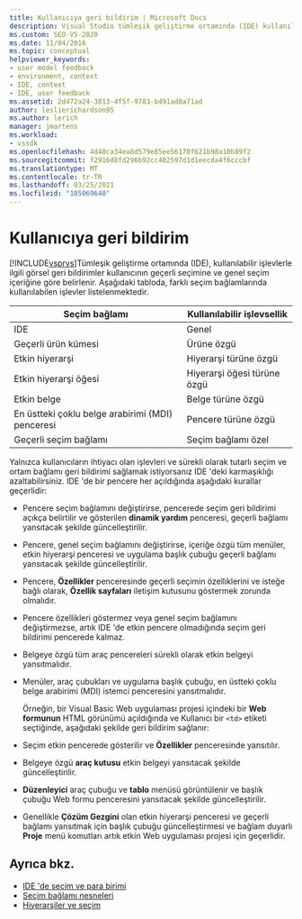 ```yaml
---
title: Kullanıcıya geri bildirim | Microsoft Docs
description: Visual Studio tümleşik geliştirme ortamında (IDE) kullanılabilir işlevsellik hakkında kullanıcıya görsel geri bildirim sağlamayı öğrenin.
ms.custom: SEO-VS-2020
ms.date: 11/04/2016
ms.topic: conceptual
helpviewer_keywords:
- user model feedback
- environment, context
- IDE, context
- IDE, user feedback
ms.assetid: 2d472a24-3813-4f5f-9783-b491ad8a71ad
author: leslierichardson95
ms.author: lerich
manager: jmartens
ms.workload:
- vssdk
ms.openlocfilehash: 4d40ca34ea8d579e85ee56170f621b98a10b89f2
ms.sourcegitcommit: f2916d8fd296b92cc402597d1d1eecda4f6cccbf
ms.translationtype: MT
ms.contentlocale: tr-TR
ms.lasthandoff: 03/25/2021
ms.locfileid: "105069640"
---
```

# <a name="feedback-to-the-user"></a>Kullanıcıya geri bildirim
[!INCLUDE[vsprvs](../../code-quality/includes/vsprvs_md.md)]Tümleşik geliştirme ortamında (IDE), kullanılabilir işlevlerle ilgili görsel geri bildirimler kullanıcının geçerli seçimine ve genel seçim içeriğine göre belirlenir. Aşağıdaki tabloda, farklı seçim bağlamlarında kullanılabilen işlevler listelenmektedir.

|Seçim bağlamı|Kullanılabilir işlevsellik|
|-----------------------|-----------------------------|
|IDE|Genel|
|Geçerli ürün kümesi|Ürüne özgü|
|Etkin hiyerarşi|Hiyerarşi türüne özgü|
|Etkin hiyerarşi öğesi|Hiyerarşi öğesi türüne özgü|
|Etkin belge|Belge türüne özgü|
|En üstteki çoklu belge arabirimi (MDI) penceresi|Pencere türüne özgü|
|Geçerli seçim bağlamı|Seçim bağlamı özel|

 Yalnızca kullanıcıların ihtiyacı olan işlevleri ve sürekli olarak tutarlı seçim ve ortam bağlamı geri bildirimi sağlamak istiyorsanız IDE 'deki karmaşıklığı azaltabilirsiniz. IDE 'de bir pencere her açıldığında aşağıdaki kurallar geçerlidir:

- Pencere seçim bağlamını değiştirirse, pencerede seçim geri bildirimi açıkça belirtilir ve gösterilen **dinamik yardım** penceresi, geçerli bağlamı yansıtacak şekilde güncelleştirilir.

- Pencere, genel seçim bağlamını değiştirirse, içeriğe özgü tüm menüler, etkin hiyerarşi penceresi ve uygulama başlık çubuğu geçerli bağlamı yansıtacak şekilde güncelleştirilir.

- Pencere, **Özellikler** penceresinde geçerli seçimin özelliklerini ve isteğe bağlı olarak, **Özellik sayfaları** iletişim kutusunu göstermek zorunda olmalıdır.

- Pencere özellikleri göstermez veya genel seçim bağlamını değiştirmezse, artık IDE 'de etkin pencere olmadığında seçim geri bildirimi pencerede kalmaz.

- Belgeye özgü tüm araç pencereleri sürekli olarak etkin belgeyi yansıtmalıdır.

- Menüler, araç çubukları ve uygulama başlık çubuğu, en üstteki çoklu belge arabirimi (MDI) istemci penceresini yansıtmalıdır.

  Örneğin, bir Visual Basic Web uygulaması projesi içindeki bir **Web formunun** HTML görünümü açıldığında ve Kullanıcı bir `<td>` etiketi seçtiğinde, aşağıdaki şekilde geri bildirim sağlanır:

- Seçim etkin pencerede gösterilir ve **Özellikler** penceresinde yansıtılır.

- Belgeye özgü **araç kutusu** etkin belgeyi yansıtacak şekilde güncelleştirilir.

- **Düzenleyici** araç çubuğu ve **tablo** menüsü görüntülenir ve başlık çubuğu Web formu penceresini yansıtacak şekilde güncelleştirilir.

- Genellikle **Çözüm Gezgini** olan etkin hiyerarşi penceresi ve geçerli bağlamı yansıtmak için başlık çubuğu güncelleştirmesi ve bağlam duyarlı **Proje** menü komutları artık etkin Web uygulaması projesi için geçerlidir.

## <a name="see-also"></a>Ayrıca bkz.
- [IDE 'de seçim ve para birimi](../../extensibility/internals/selection-and-currency-in-the-ide.md)
- [Seçim bağlamı nesneleri](../../extensibility/internals/selection-context-objects.md)
- [Hiyerarşiler ve seçim](../../extensibility/internals/hierarchies-and-selection.md)

